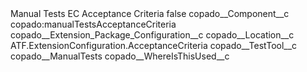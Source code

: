 <?xml version="1.0" encoding="UTF-8"?>
<CustomMetadata xmlns="http://soap.sforce.com/2006/04/metadata" xmlns:xsi="http://www.w3.org/2001/XMLSchema-instance" xmlns:xsd="http://www.w3.org/2001/XMLSchema">
    <label>Manual Tests EC Acceptance Criteria</label>
    <protected>false</protected>
    <values>
        <field>copado__Component__c</field>
        <value xsi:type="xsd:string">copado:manualTestsAcceptanceCriteria</value>
    </values>
    <values>
        <field>copado__Extension_Package_Configuration__c</field>
        <value xsi:nil="true"/>
    </values>
    <values>
        <field>copado__Location__c</field>
        <value xsi:type="xsd:string">ATF.ExtensionConfiguration.AcceptanceCriteria</value>
    </values>
    <values>
        <field>copado__TestTool__c</field>
        <value xsi:type="xsd:string">copado__ManualTests</value>
    </values>
    <values>
        <field>copado__WhereIsThisUsed__c</field>
        <value xsi:nil="true"/>
    </values>
</CustomMetadata>
